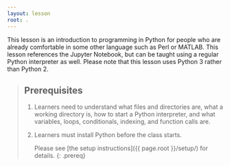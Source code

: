 ```yaml
---
layout: lesson
root: .
---
```


This lesson is an introduction to programming in Python
for people who are already comfortable in some other language
such as Perl or MATLAB.
This lesson references the Jupyter Notebook,
but can be taught using a regular Python interpreter as well.
Please note that this lesson uses Python 3 rather than Python 2.

> ## Prerequisites
>
> 1.  Learners need to understand what files and directories are,
>     what a working directory is,
>     how to start a Python interpreter,
>     and what variables, loops, conditionals, indexing, and function calls are.
>
> 2. Learners must install Python before the class starts.
>
>    Please see [the setup instructions]({{ page.root }}/setup/)
>    for details.
{: .prereq}
